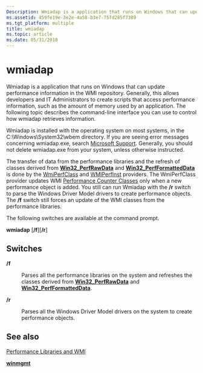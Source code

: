 ```yaml
---
Description: Wmiadap is a application that runs on Windows that can update performance information in the WMI repository.
ms.assetid: 459fe19e-3e2e-4a58-b3e7-75fd285f7389
ms.tgt_platform: multiple
title: wmiadap
ms.topic: article
ms.date: 05/31/2018
---
```


# wmiadap

Wmiadap is a application that runs on Windows that can update performance information in the WMI repository. Generally, this allows developers and IT Administrators to create scripts that access performance information, such as the amount of memory used by an application. The following topic describes the command-line interface you can use to control how wmiadap retrieves information.

Wmiadap is installed with the operating system on most systems, in the C:\\Windows\\System32\\wbem directory. If you are seeing error messages concerning wmiadap.exe, search [Microsoft Support](https://support.microsoft.com/). Generally, you should not delete wmiadap.exe from your system, unless otherwise instructed.

The transfer of data from the performance libraries and the refresh of classes derived from [**Win32\_PerfRawData**](/windows/desktop/CIMWin32Prov/win32-perfrawdata) and [**Win32\_PerfFormattedData**](/windows/desktop/CIMWin32Prov/win32-perfformatteddata) is done by the [WmiPerfClass](wmi-providers.md) and [WMIPerfInst](wmi-providers.md) providers. The WmiPerfClass provider updates WMI [Performance Counter Classes](/windows/desktop/CIMWin32Prov/performance-counter-classes) only when a new performance object is added. You still can run Wmiadap with the **/r** switch to parse the Windows Driver Model drivers to create performance objects. The **/f** switch still forces an update of the WMI classes from the performance libraries.

The following switches are available at the command prompt.

**wmiadap** \[**/f**\]\[**/r**\]

## Switches

<dl> <dt>

<span id="_f"></span><span id="_F"></span>**/f**
</dt> <dd>

Parses all the performance libraries on the system and refreshes the classes derived from [**Win32\_PerfRawData**](/windows/desktop/CIMWin32Prov/win32-perfrawdata) and [**Win32\_PerfFormattedData**](/windows/desktop/CIMWin32Prov/win32-perfformatteddata).

</dd> <dt>

<span id="_r"></span><span id="_R"></span>**/r**
</dt> <dd>

Parses all the Windows Driver Model drivers on the system to create performance objects.

</dd> </dl>

## See also

<dl> <dt>

[Performance Libraries and WMI](performance-libraries-and-wmi.md)
</dt> <dt>

[**winmgmt**](winmgmt.md)
</dt> </dl>

 

 